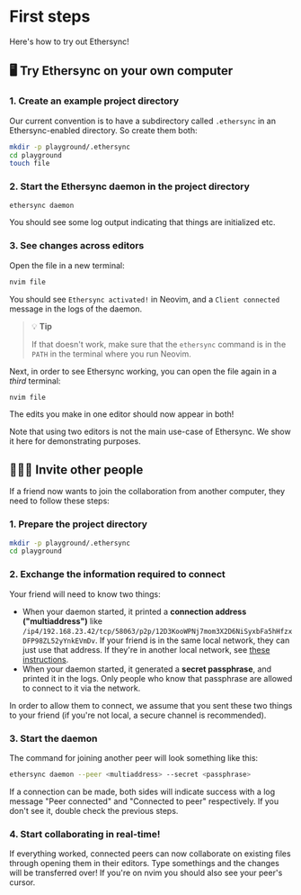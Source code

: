 # First steps

Here's how to try out Ethersync!

## 🖥 Try Ethersync on your own computer

### 1. Create an example project directory

Our current convention is to have a subdirectory called `.ethersync` in an Ethersync-enabled directory. So create them both:

```bash
mkdir -p playground/.ethersync
cd playground
touch file
```

### 2. Start the Ethersync daemon in the project directory

```bash
ethersync daemon
```

You should see some log output indicating that things are initialized etc.

### 3. See changes across editors

Open the file in a new terminal:

```bash
nvim file
```

You should see `Ethersync activated!` in Neovim, and a `Client connected` message in the logs of the daemon.

> 💡 **Tip**
>
> If that doesn't work, make sure that the `ethersync` command is in the `PATH` in the terminal where you run Neovim.

Next, in order to see Ethersync working, you can open the file again in a *third* terminal:

```bash
nvim file
```
The edits you make in one editor should now appear in both!

Note that using two editors is not the main use-case of Ethersync. We show it here for demonstrating purposes.


## 🧑‍🤝‍🧑 Invite other people

If a friend now wants to join the collaboration from another computer, they need to follow these steps:

### 1. Prepare the project directory

```bash
mkdir -p playground/.ethersync
cd playground
```

### 2. Exchange the information required to connect

Your friend will need to know two things:

- When your daemon started, it printed a **connection address ("multiaddress")** like `/ip4/192.168.23.42/tcp/58063/p2p/12D3KooWPNj7mom3X2D6NiSyxbFa5hHfzxDFP98ZL52yYnkEVmDv`. If your friend is in the same local network, they can just use that address. If they're in another local network, see [these instructions](pair-programming.md).
- When your daemon started, it generated a **secret passphrase**, and printed it in the logs. Only people who know that passphrase are allowed to connect to it via the network.

In order to allow them to connect, we assume that you sent these two things to your friend (if you're not local, a secure channel is recommended).

### 3. Start the daemon

The command for joining another peer will look something like this:

```bash
ethersync daemon --peer <multiaddress> --secret <passphrase>
```

If a connection can be made, both sides will indicate success with a log message "Peer connected" and "Connected to peer" respectively. If you don't see it, double check the previous steps.

### 4. Start collaborating in real-time!

If everything worked, connected peers can now collaborate on existing files through opening them in their editors.
Type somethings and the changes will be transferred over!
If you're on nvim you should also see your peer's cursor.
